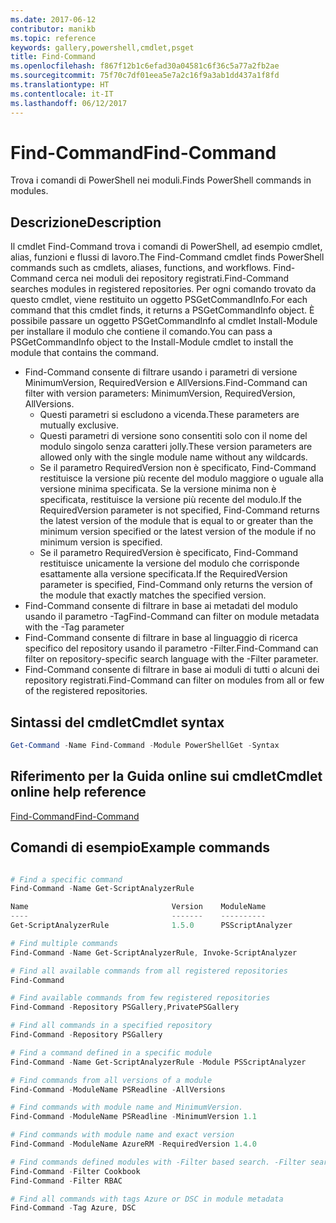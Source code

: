 ```yaml
---
ms.date: 2017-06-12
contributor: manikb
ms.topic: reference
keywords: gallery,powershell,cmdlet,psget
title: Find-Command
ms.openlocfilehash: f867f12b1c6efad30a04581c6f36c5a77a2fb2ae
ms.sourcegitcommit: 75f70c7df01eea5e7a2c16f9a3ab1dd437a1f8fd
ms.translationtype: HT
ms.contentlocale: it-IT
ms.lasthandoff: 06/12/2017
---
```

# <a name="find-command"></a><span data-ttu-id="19271-103">Find-Command</span><span class="sxs-lookup"><span data-stu-id="19271-103">Find-Command</span></span>

<span data-ttu-id="19271-104">Trova i comandi di PowerShell nei moduli.</span><span class="sxs-lookup"><span data-stu-id="19271-104">Finds PowerShell commands in modules.</span></span>

## <a name="description"></a><span data-ttu-id="19271-105">Descrizione</span><span class="sxs-lookup"><span data-stu-id="19271-105">Description</span></span>
<span data-ttu-id="19271-106">Il cmdlet Find-Command trova i comandi di PowerShell, ad esempio cmdlet, alias, funzioni e flussi di lavoro.</span><span class="sxs-lookup"><span data-stu-id="19271-106">The Find-Command cmdlet finds PowerShell commands such as cmdlets, aliases, functions, and workflows.</span></span> <span data-ttu-id="19271-107">Find-Command cerca nei moduli dei repository registrati.</span><span class="sxs-lookup"><span data-stu-id="19271-107">Find-Command searches modules in registered repositories.</span></span>
<span data-ttu-id="19271-108">Per ogni comando trovato da questo cmdlet, viene restituito un oggetto PSGetCommandInfo.</span><span class="sxs-lookup"><span data-stu-id="19271-108">For each command that this cmdlet finds, it returns a PSGetCommandInfo object.</span></span> <span data-ttu-id="19271-109">È possibile passare un oggetto PSGetCommandInfo al cmdlet Install-Module per installare il modulo che contiene il comando.</span><span class="sxs-lookup"><span data-stu-id="19271-109">You can pass a PSGetCommandInfo object to the Install-Module cmdlet to install the module that contains the command.</span></span>

- <span data-ttu-id="19271-110">Find-Command consente di filtrare usando i parametri di versione MinimumVersion, RequiredVersion e AllVersions.</span><span class="sxs-lookup"><span data-stu-id="19271-110">Find-Command can filter with version parameters: MinimumVersion, RequiredVersion, AllVersions.</span></span>
  - <span data-ttu-id="19271-111">Questi parametri si escludono a vicenda.</span><span class="sxs-lookup"><span data-stu-id="19271-111">These parameters are mutually exclusive.</span></span>
  - <span data-ttu-id="19271-112">Questi parametri di versione sono consentiti solo con il nome del modulo singolo senza caratteri jolly.</span><span class="sxs-lookup"><span data-stu-id="19271-112">These version parameters are allowed only with the single module name without any wildcards.</span></span>
  - <span data-ttu-id="19271-113">Se il parametro RequiredVersion non è specificato, Find-Command restituisce la versione più recente del modulo maggiore o uguale alla versione minima specificata. Se la versione minima non è specificata, restituisce la versione più recente del modulo.</span><span class="sxs-lookup"><span data-stu-id="19271-113">If the RequiredVersion parameter is not specified, Find-Command returns the latest version of the module that is equal to or greater than the minimum version specified or the latest version of the module if no minimum version is specified.</span></span>
  - <span data-ttu-id="19271-114">Se il parametro RequiredVersion è specificato, Find-Command restituisce unicamente la versione del modulo che corrisponde esattamente alla versione specificata.</span><span class="sxs-lookup"><span data-stu-id="19271-114">If the RequiredVersion parameter is specified, Find-Command only returns the version of the module that exactly matches the specified version.</span></span>
- <span data-ttu-id="19271-115">Find-Command consente di filtrare in base ai metadati del modulo usando il parametro -Tag</span><span class="sxs-lookup"><span data-stu-id="19271-115">Find-Command can filter on module metadata with the -Tag parameter</span></span>
- <span data-ttu-id="19271-116">Find-Command consente di filtrare in base al linguaggio di ricerca specifico del repository usando il parametro -Filter.</span><span class="sxs-lookup"><span data-stu-id="19271-116">Find-Command can filter on repository-specific search language with the -Filter parameter.</span></span>
- <span data-ttu-id="19271-117">Find-Command consente di filtrare in base ai moduli di tutti o alcuni dei repository registrati.</span><span class="sxs-lookup"><span data-stu-id="19271-117">Find-Command can filter on modules from all or few of the registered repositories.</span></span>

## <a name="cmdlet-syntax"></a><span data-ttu-id="19271-118">Sintassi del cmdlet</span><span class="sxs-lookup"><span data-stu-id="19271-118">Cmdlet syntax</span></span>
```powershell
Get-Command -Name Find-Command -Module PowerShellGet -Syntax
```

## <a name="cmdlet-online-help-reference"></a><span data-ttu-id="19271-119">Riferimento per la Guida online sui cmdlet</span><span class="sxs-lookup"><span data-stu-id="19271-119">Cmdlet online help reference</span></span>

[<span data-ttu-id="19271-120">Find-Command</span><span class="sxs-lookup"><span data-stu-id="19271-120">Find-Command</span></span>](http://go.microsoft.com/fwlink/?LinkId=733636)

## <a name="example-commands"></a><span data-ttu-id="19271-121">Comandi di esempio</span><span class="sxs-lookup"><span data-stu-id="19271-121">Example commands</span></span>
```powershell

# Find a specific command
Find-Command -Name Get-ScriptAnalyzerRule

Name                                Version    ModuleName                          Repository
----                                -------    ----------                          ----------
Get-ScriptAnalyzerRule              1.5.0      PSScriptAnalyzer                    PSGallery

# Find multiple commands
Find-Command -Name Get-ScriptAnalyzerRule, Invoke-ScriptAnalyzer

# Find all available commands from all registered repositories
Find-Command

# Find available commands from few registered repositories
Find-Command -Repository PSGallery,PrivatePSGallery

# Find all commands in a specified repository
Find-Command -Repository PSGallery

# Find a command defined in a specific module
Find-Command -Name Get-ScriptAnalyzerRule -Module PSScriptAnalyzer

# Find commands from all versions of a module
Find-Command -ModuleName PSReadline -AllVersions

# Find commands with module name and MinimumVersion.
Find-Command -ModuleName PSReadline -MinimumVersion 1.1

# Find commands with module name and exact version
Find-Command -ModuleName AzureRM -RequiredVersion 1.4.0

# Find commands defined modules with -Filter based search. -Filter searches in description and module names
Find-Command -Filter Cookbook
Find-Command -Filter RBAC

# Find all commands with tags Azure or DSC in module metadata
Find-Command -Tag Azure, DSC

```

